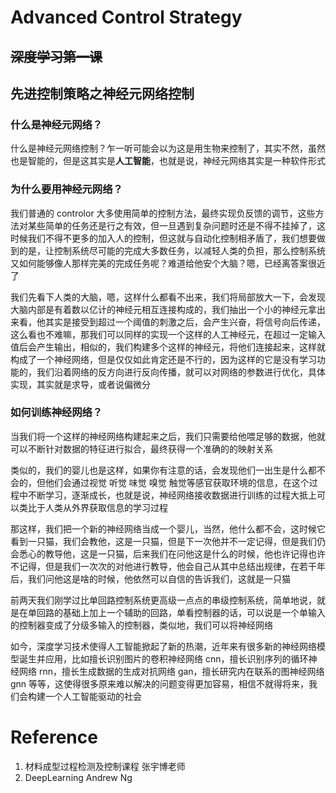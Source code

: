 # Advanced Control Strategy

## ~~深度学习第一课~~

## 先进控制策略之神经元网络控制

### 什么是神经元网络？

什么是神经元网络控制？乍一听可能会以为这是用生物来控制了，其实不然，虽然也是智能的，但是这其实是**人工智能**，也就是说，神经元网络其实是一种软件形式

### 为什么要用神经元网络？

我们普通的 controlor 大多使用简单的控制方法，最终实现负反馈的调节，这些方法对某些简单的任务还是行之有效，但一旦遇到复杂问题时还是不得不挂掉了，这时候我们不得不更多的加入人的控制，但这就与自动化控制相矛盾了，我们想要做到的是，让控制系统尽可能的完成大多数任务，以减轻人类的负担，那么控制系统又如何能够像人那样完美的完成任务呢？难道给他安个大脑？嗯，已经离答案很近了

我们先看下人类的大脑，嗯，这样什么都看不出来，我们将局部放大一下，会发现大脑内部是有着数以亿计的神经元相互连接构成的，我们抽出一个小的神经元拿出来看，他其实是接受到超过一个阈值的刺激之后，会产生兴奋，将信号向后传递，这么看也不难嘛，那我们可以同样的实现一个这样的人工神经元，在超过一定输入值后会产生输出，相似的，我们构建多个这样的神经元，将他们连接起来，这样就构成了一个神经网络，但是仅仅如此肯定还是不行的，因为这样的它是没有学习功能的，我们沿着网络的反方向进行反向传播，就可以对网络的参数进行优化，具体实现，其实就是求导，或者说偏微分

### 如何训练神经网络？

当我们将一个这样的神经网络构建起来之后，我们只需要给他喂足够的数据，他就可以不断针对数据的特征进行拟合，最终获得一个准确的的映射关系

类似的，我们的婴儿也是这样，如果你有注意的话，会发现他们一出生是什么都不会的，但他们会通过视觉 听觉 味觉 嗅觉 触觉等感官获取环境的信息，在这个过程中不断学习，逐渐成长，也就是说，神经网络接收数据进行训练的过程大抵上可以类比于人类从外界获取信息的学习过程

那这样，我们把一个新的神经网络当成一个婴儿，当然，他什么都不会，这时候它看到一只猫，我们会教他，这是一只猫，但是下一次他并不一定记得，但是我们仍会悉心的教导他，这是一只猫，后来我们在问他这是什么的时候，他也许记得也许不记得，但是我们一次次的对他进行教导，他会自己从其中总结出规律，在若干年后，我们问他这是啥的时候，他依然可以自信的告诉我们，这就是一只猫

前两天我们刚学过比单回路控制系统更高级一点点的串级控制系统，简单地说，就是在单回路的基础上加上一个辅助的回路，单看控制器的话，可以说是一个单输入的控制器变成了分级多输入的控制器，类似地，我们可以将神经网络

如今，深度学习技术使得人工智能掀起了新的热潮，近年来有很多新的神经网络模型诞生并应用，比如擅长识别图片的卷积神经网络 cnn，擅长识别序列的循环神经网络 rnn，擅长生成数据的生成对抗网络 gan，擅长研究内在联系的图神经网络 gnn 等等，这使得很多原来难以解决的问题变得更加容易，相信不就得将来，我们会构建一个人工智能驱动的社会

# Reference

1. 材料成型过程检测及控制课程 张宇博老师
2. DeepLearning Andrew Ng
